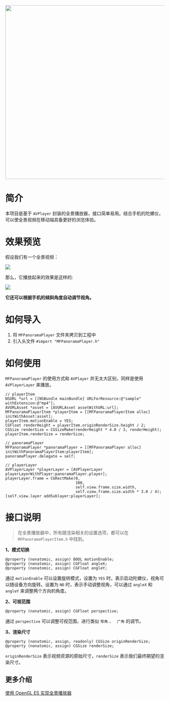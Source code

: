 <div align=center><img src="https://github.com/lmf12/ImageHost/blob/master/MFPanoramaPlayer/title.jpg" width="550"/></div>

# 简介

本项目是基于 `AVPlayer` 封装的全景播放器，接口简单易用。结合手机的陀螺仪，可以使全景视频在移动端具备更好的浏览体验。

# 效果预览

假设我们有一个全景视频：

![](https://github.com/lmf12/ImageHost/blob/master/MFPanoramaPlayer/image2.gif)

那么，它播放起来的效果是这样的:

![](https://github.com/lmf12/ImageHost/blob/master/MFPanoramaPlayer/image1.gif)

**它还可以根据手机的倾斜角度自动调节视角。**

# 如何导入

1. 将 `MFPanoramaPlayer` 文件夹拷贝到工程中
2. 引入头文件 `#import "MFPanoramaPlayer.h"`

# 如何使用

`MFPanoramaPlayer` 的使用方式和 `AVPlayer` 并无太大区别，同样是使用 `AVPlayerLayer` 来播放。

```objc
// playerItem
NSURL *url = [[NSBundle mainBundle] URLForResource:@"sample" withExtension:@"mp4"];
AVURLAsset *asset = [AVURLAsset assetWithURL:url];
MFPanoramaPlayerItem *playerItem = [[MFPanoramaPlayerItem alloc] initWithAsset:asset];
playerItem.motionEnable = YES;
CGFloat renderHeight = playerItem.originRenderSize.height / 2;
CGSize renderSize = CGSizeMake(renderHeight * 4.0 / 3, renderHeight);
playerItem.renderSize = renderSize;

// panoramaPlayer
MFPanoramaPlayer *panoramaPlayer = [[MFPanoramaPlayer alloc] initWithPanoramaPlayerItem:playerItem];
panoramaPlayer.delegate = self;

// playerLayer
AVPlayerLayer *playerLayer = [AVPlayerLayer playerLayerWithPlayer:panoramaPlayer.player];
playerLayer.frame = CGRectMake(0,
                               100,
                               self.view.frame.size.width,
                               self.view.frame.size.width * 3.0 / 4);
[self.view.layer addSublayer:playerLayer];
```

# 接口说明

> 在全景播放器中，所有跟渲染相关的设置选项，都可以在 `MFPanoramaPlayerItem.h` 中找到。

**1、模式切换**

```objc
@property (nonatomic, assign) BOOL motionEnable;
@property (nonatomic, assign) CGFloat angleX;
@property (nonatomic, assign) CGFloat angleY;
```

通过 `motionEnable` 可以设置旋转模式，设置为 `YES` 时，表示启动陀螺仪，视角可以随设备方向旋转。设置为 `NO` 时，表示手动调整视角，可以通过 `angleX` 和 `angleY` 来调整两个方向的角度。

**2、可视范围**

```objc
@property (nonatomic, assign) CGFloat perspective;
```

通过 `perspective` 可以调整可视范围，进行类似 `窄角` 、 ` 广角` 的调节。

**3、渲染尺寸**

```objc
@property (nonatomic, assign, readonly) CGSize originRenderSize;
@property (nonatomic, assign) CGSize renderSize;
```

`originRenderSize` 表示视频资源的原始尺寸，`renderSize` 表示我们最终期望的渲染尺寸。

## 更多介绍

[使用 OpenGL ES 实现全景播放器](http://www.lymanli.com/2020/03/21/ios-opengles-panorama/)


